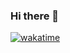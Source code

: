 ### Hi there 👋

[![wakatime](https://wakatime.com/badge/user/515a22a0-d121-4d1c-b6bf-6898d8ee19a8.svg)](https://wakatime.com/waka_711d141f-5372-4557-9996-ae68f2787a4b)

<!--
**okan-aslann/okan-aslann** is a ✨ _special_ ✨ repository because its `README.md` (this file) appears on your GitHub profile.

Here are some ideas to get you started:

- 🔭 I’m currently working on ...
- 🌱 I’m currently learning ...
- 👯 I’m looking to collaborate on ...
- 🤔 I’m looking for help with ...
- 💬 Ask me about ...
- 📫 How to reach me: ...
- 😄 Pronouns: ...
- ⚡ Fun fact: ...
-->
